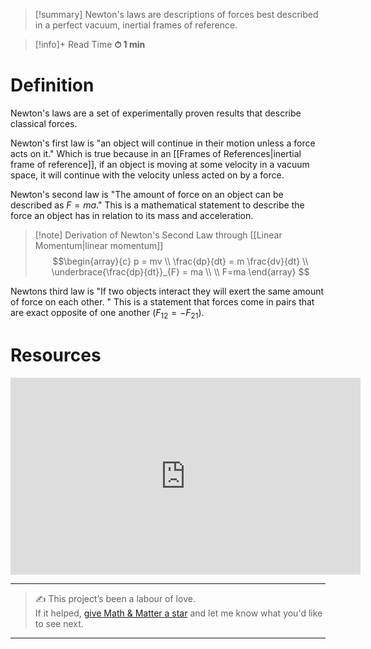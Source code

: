 

> [!summary]
Newton's laws are descriptions of forces best described in a perfect vacuum, inertial frames of reference.

>[!info]+ Read Time
**⏱ 1 min**

# Definition 
Newton's laws are a set of experimentally proven results that describe classical forces. 

Newton's first law is "an object will continue in their motion unless a force acts on it." Which is true because in an [[Frames of References|inertial frame of reference]], if an object is moving at some velocity in a vacuum space, it will continue with the velocity unless acted on by a force.

Newton's second law is "The amount of force on an object can be described as $F=ma$."
This is a mathematical statement to describe the force an object has in relation to its mass and acceleration.

> [!note] Derivation of Newton's Second Law through [[Linear Momentum|linear momentum]]
> $$\begin{array}{c}
p = mv \\ 
\frac{dp}{dt} = m \frac{dv}{dt} \\ 
\underbrace{\frac{dp}{dt}}_{F} = ma \\  \\
F=ma
\end{array}
> $$
 
Newtons third law is  "If two objects interact they will exert the same amount of force on each other. " This is a statement that forces come in pairs that are exact opposite of one another ($F_{12} = -F_{21}$).


# Resources
<iframe width="560" height="315" src="https://www.youtube.com/embed/oduZsA0Tk58?si=cADVzoZ5IqlJpVob" title="YouTube video player" frameborder="0" allow="accelerometer; autoplay; clipboard-write; encrypted-media; gyroscope; picture-in-picture; web-share" referrerpolicy="strict-origin-when-cross-origin" allowfullscreen></iframe>


---

> ✍️ This project’s been a labour of love.  
> If it helped, [give Math & Matter a star](https://github.com/rajeevphysics/Obsidian-MathMatter) and let me know what you'd like to see next.

---

